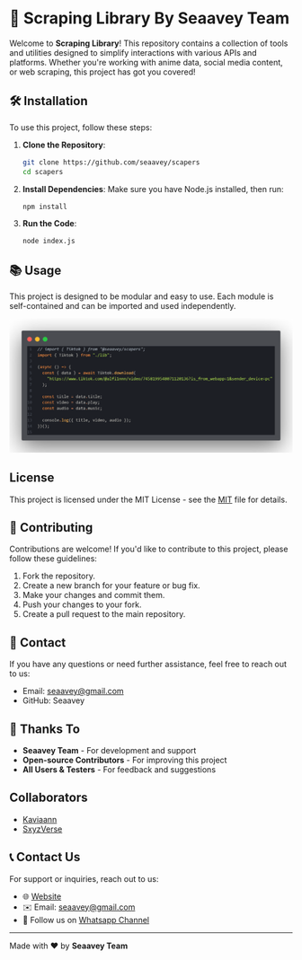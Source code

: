 # 🌟 Scraping Library By Seaavey Team

Welcome to **Scraping Library**! This repository contains a collection of tools and utilities designed to simplify interactions with various APIs and platforms. Whether you're working with anime data, social media content, or web scraping, this project has got you covered!

## 🛠 Installation

To use this project, follow these steps:

1. **Clone the Repository**:

   ```bash
   git clone https://github.com/seaavey/scapers
   cd scapers
   ```

2. **Install Dependencies**:
   Make sure you have Node.js installed, then run:

   ```bash
   npm install
   ```

3. **Run the Code**:
   ```bash
   node index.js
   ```

## 📚 Usage

This project is designed to be modular and easy to use. Each module is self-contained and can be imported and used independently.

![Tiktok Download](src/image/example-1.png)

## License

This project is licensed under the MIT License - see the [MIT](https://github.com/seaavey/scapers/blob/main/LICENSE) file for details.

## 🤝 Contributing

Contributions are welcome! If you'd like to contribute to this project, please follow these guidelines:

1. Fork the repository.
2. Create a new branch for your feature or bug fix.
3. Make your changes and commit them.
4. Push your changes to your fork.
5. Create a pull request to the main repository.

## 📧 Contact

If you have any questions or need further assistance, feel free to reach out to us:

- Email: seaavey@gmail.com
- GitHub: Seaavey

## 🙏 Thanks To

- **Seaavey Team** - For development and support
- **Open-source Contributors** - For improving this project
- **All Users & Testers** - For feedback and suggestions

## Collaborators

- [Kaviaann](https://github.com/Kaviaann)
- [SxyzVerse](https://github.com/SxyzVerse)

## 📞 Contact Us

For support or inquiries, reach out to us:

- 🌐 [Website](https://seaavey.biz.id)
- ✉️ Email: seaavey@gmail.com
- 📢 Follow us on [Whatsapp Channel](https://whatsapp.com/channel/0029Vb49mcTEgGfJRWTyuz35)

---

Made with ❤️ by **Seaavey Team**
